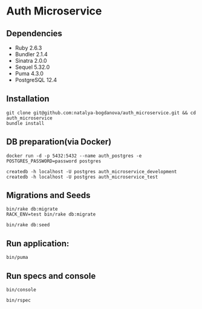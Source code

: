 # Auth Microservice

## Dependencies
* Ruby 2.6.3
* Bundler 2.1.4
* Sinatra 2.0.0
* Sequel 5.32.0
* Puma 4.3.0
* PostgreSQL 12.4

## Installation
```
git clone git@github.com:natalya-bogdanova/auth_microservice.git && cd auth_microservice
bundle install
```

## DB preparation(via Docker)

```
docker run -d -p 5432:5432 --name auth_postgres -e POSTGRES_PASSWORD=password postgres

createdb -h localhost -U postgres auth_microservice_development
createdb -h localhost -U postgres auth_microservice_test
```

## Migrations and Seeds

```
bin/rake db:migrate
RACK_ENV=test bin/rake db:migrate

bin/rake db:seed
```

## Run application:
```
bin/puma
```

## Run specs and console
```
bin/console

bin/rspec
```


